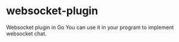 # websocket-plugin
Websocket plugin in Go
You can use it in your program to implement websocket chat.
